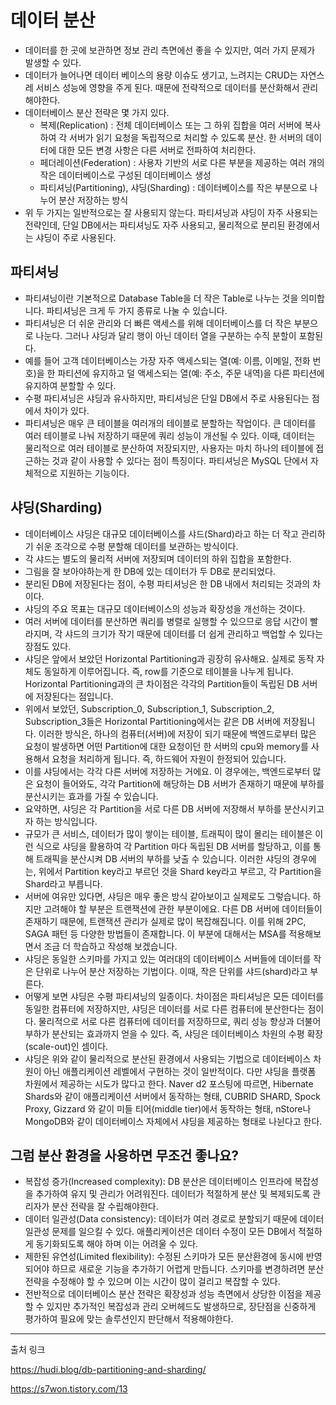 # 데이터 분산
- 데이터를 한 곳에 보관하면 정보 관리 측면에선 좋을 수 있지만, 여러 가지 문제가 발생할 수 있다.
- 데이터가 늘어나면 데이터 베이스의 용량 이슈도 생기고, 느려지는 CRUD는 자연스레 서비스 성능에 영향을 주게 된다. 때문에 전략적으로 데이터를 분산화해서 관리해야한다.
- 데이터베이스 분산 전략은 몇 가지 있다.
    - 복제(Replication) : 전체 데이터베이스 또는 그 하위 집합을 여러 서버에 복사하여 각 서버가 읽기 요청을 독립적으로 처리할 수 있도록 분산. 한 서버의 데이터에 대한 모든 변경 사항은 다른 서버로 전파하여 처리한다.
    - 페더레이션(Federation) : 사용자 기반의 서로 다른 부분을 제공하는 여러 개의 작은 데이터베이스로 구성된 데이터베이스 생성
    - 파티셔닝(Partitioning), 샤딩(Sharding) : 데이터베이스를 작은 부분으로 나누어 분산 저장하는 방식
- 위 두 가지는 일반적으로는 잘 사용되지 않는다. 파티셔닝과 샤딩이 자주 사용되는 전략인데, 단일 DB에서는 파티셔닝도 자주 사용되고, 물리적으로 분리된 환경에서는 샤딩이 주로 사용된다.

## 파티셔닝
- 파티셔닝이란 기본적으로 Database Table을 더 작은 Table로 나누는 것을 의미합니다. 파티셔닝은 크게 두 가지 종류로 나눌 수 있습니다.
- 파티셔닝은 더 쉬운 관리와 더 빠른 액세스를 위해 데이터베이스를 더 작은 부분으로 나눈다. 그러나 샤딩과 달리 행이 아닌 데이터 열을 구분하는 수직 분할이 포함된다.
- 예를 들어 고객 데이터베이스는 가장 자주 액세스되는 열(예: 이름, 이메일, 전화 번호)을 한 파티션에 유지하고 덜 액세스되는 열(예: 주소, 주문 내역)을 다른 파티션에 유지하여 분할할 수 있다.
- 수평 파티셔닝은 샤딩과 유사하지만, 파티셔닝은 단일 DB에서 주로 사용된다는 점에서 차이가 있다.
- 파티셔닝은 매우 큰 테이블을 여러개의 테이블로 분할하는 작업이다. 큰 데이터를 여러 테이블로 나눠 저장하기 때문에 쿼리 성능이 개선될 수 있다. 이때, 데이터는 물리적으로 여러 테이블로 분산하여 저장되지만, 사용자는 마치 하나의 테이블에 접근하는 것과 같이 사용할 수 있다는 점이 특징이다. 파티셔닝은 MySQL 단에서 자체적으로 지원하는 기능이다.

## 샤딩(Sharding)
- 데이터베이스 샤딩은 대규모 데이터베이스를 샤드(Shard)라고 하는 더 작고 관리하기 쉬운 조각으로 수평 분할해 데이터를 보관하는 방식이다.
- 각 샤드는 별도의 물리적 서버에 저장되며 데이터의 하위 집합을 포함한다.
- 그림을 잘 보아야하는게 한 DB에 있는 데이터가 두 DB로 분리되었다.
- 분리된 DB에 저장된다는 점이, 수평 파티셔닝은 한 DB 내에서 처리되는 것과의 차이다.
- 샤딩의 주요 목표는 대규모 데이터베이스의 성능과 확장성을 개선하는 것이다.
- 여러 서버에 데이터를 분산하면 쿼리를 병렬로 실행할 수 있으므로 응답 시간이 빨라지며, 각 샤드의 크기가 작기 때문에 데이터를 더 쉽게 관리하고 백업할 수 있다는 장점도 있다.
- 샤딩은 앞에서 보았던 Horizontal Partitioning과 굉장히 유사해요. 실제로 동작 자체도 동일하게 이루어집니다. 즉, row를 기준으로 테이블을 나누게 됩니다. Horizontal Partitioning과의 큰 차이점은 각각의 Partition들이 독립된 DB 서버에 저장된다는 점입니다.
- 위에서 보았던, Subscription_0, Subscription_1, Subscription_2, Subscription_3들은 Horizontal Partitioning에서는 같은 DB 서버에 저장됩니다. 이러한 방식은, 하나의 컴퓨터(서버)에 저장이 되기 때문에 백엔드로부터 많은 요청이 발생하면 어떤 Partition에 대한 요청이던 한 서버의 cpu와 memory를 사용해서 요청을 처리하게 됩니다. 즉, 하드웨어 자원이 한정되어 있습니다.
- 이를 샤딩에서는 각각 다른 서버에 저장하는 거에요. 이 경우에는, 백엔드로부터 많은 요청이 들어와도, 각각 Partition에 해당하는 DB 서버가 존재하기 때문에 부하를 분산시키는 효과를 가질 수 있습니다.
- 요약하면, 샤딩은 각 Partition을 서로 다른 DB 서버에 저장해서 부하를 분산시키고자 하는 방식입니다.
- 규모가 큰 서비스, 데이터가 많이 쌓이는 테이블, 트래픽이 많이 몰리는 테이블은 이런 식으로 샤딩을 활용하여 각 Partition 마다 독립된 DB 서버를 할당하고, 이를 통해 트래픽을 분산시켜 DB 서버의 부하를 낮출 수 있습니다. 이러한 샤딩의 경우에는, 위에서 Partition key라고 부르던 것을 Shard key라고 부르고, 각 Partition을 Shard라고 부릅니다.
- 서버에 여유만 있다면, 샤딩은 매우 좋은 방식 같아보이고 실제로도 그렇습니다. 하지만 고려해야 할 부분은 트랜잭션에 관한 부분이에요. 다른 DB 서버에 데이터들이 존재하기 때문에, 트랜잭션 관리가 실제로 많이 복잡해집니다. 이를 위해 2PC, SAGA 패턴 등 다양한 방법들이 존재합니다. 이 부분에 대해서는 MSA를 적용해보면서 조금 더 학습하고 작성해 보겠습니다.
- 샤딩은 동일한 스키마를 가지고 있는 여러대의 데이터베이스 서버들에 데이터를 작은 단위로 나누어 분산 저장하는 기법이다. 이때, 작은 단위를 샤드(shard)라고 부른다.
- 어떻게 보면 샤딩은 수평 파티셔닝의 일종이다. 차이점은 파티셔닝은 모든 데이터를 동일한 컴퓨터에 저장하지만, 샤딩은 데이터를 서로 다른 컴퓨터에 분산한다는 점이다. 물리적으로 서로 다른 컴퓨터에 데이터를 저장하므로, 쿼리 성능 향상과 더불어 부하가 분산되는 효과까지 얻을 수 있다. 즉, 샤딩은 데이터베이스 차원의 수평 확장(scale-out)인 셈이다.
- 샤딩은 위와 같이 물리적으로 분산된 환경에서 사용되는 기법으로 데이터베이스 차원이 아닌 애플리케이션 레벨에서 구현하는 것이 일반적이다. 다만 샤딩을 플랫폼 차원에서 제공하는 시도가 많다고 한다. Naver d2 포스팅에 따르면, Hibernate Shards와 같이 애플리케이션 서버에서 동작하는 형태, CUBRID SHARD, Spock Proxy, Gizzard 와 같이 미들 티어(middle tier)에서 동작하는 형태, nStore나 MongoDB와 같이 데이터베이스 자체에서 샤딩을 제공하는 형태로 나뉜다고 한다.



## 그럼 분산 환경을 사용하면 무조건 좋나요?
- 복잡성 증가(Increased complexity): DB 분산은 데이터베이스 인프라에 복잡성을 추가하여 유지 및 관리가 어려워진다. 데이터가 적절하게 분산 및 복제되도록 관리자가 분산 전략을 잘 수립해야한다.
- 데이터 일관성(Data consistency): 데이터가 여러 경로로 분할되기 때문에 데이터 일관성 문제를 일으킬 수 있다. 애플리케이션은 데이터 수정이 모든 DB에서 적절하게 동기화되도록 해야 하며 이는 어려울 수 있다.
- 제한된 유연성(Limited flexibility): 수정된 스키마가 모든 분산환경에 동시에 반영되어야 하므로 새로운 기능을 추가하기 어렵게 만듭니다. 스키마를 변경하려면 분산 전략을 수정해야 할 수 있으며 이는 시간이 많이 걸리고 복잡할 수 있다.
- 전반적으로 데이터베이스 분산 전략은 확장성과 성능 측면에서 상당한 이점을 제공할 수 있지만 추가적인 복잡성과 관리 오버헤드도 발생하므로, 장단점을 신중하게 평가하여 필요에 맞는 솔루션인지 판단해서 적용해야한다.


---

출처 링크 

https://hudi.blog/db-partitioning-and-sharding/

https://s7won.tistory.com/13